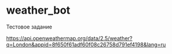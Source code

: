# weather_bot
Тестовое задание


https://api.openweathermap.org/data/2.5/weather?q=London&appid=8f650f61adf60f08c26758d791ef4198&lang=ru
